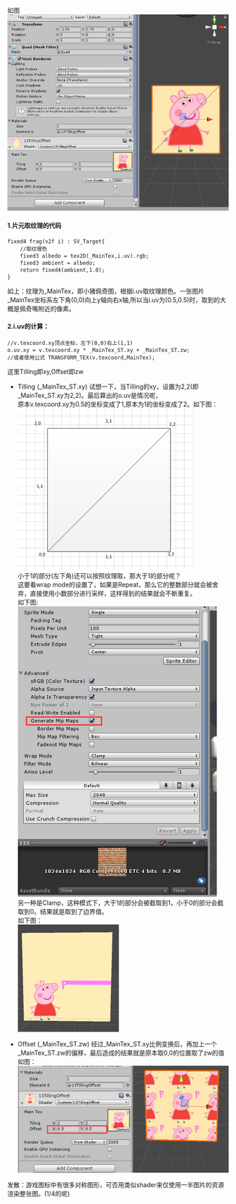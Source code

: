如图  
![](pic/24.png)
#### 1.片元取纹理的代码

	fixed4 frag(v2f i) : SV_Target{
		//取纹理色
		fixed3 albedo = tex2D(_MainTex,i.uv).rgb;
		fixed3 ambient = albedo;
		return fixed4(ambient,1.0); 
	}  
如上：纹理为_MainTex，即小猪佩奇图，根据i.uv取纹理颜色。一张图片_MainTex坐标系左下角(0,0)向上y轴向右x轴,所以当i.uv为(0.5,0.5)时，取到的大概是佩奇嘴附近的像素。  
#### 2.i.uv的计算：

	//v.texcoord.xy顶点坐标，左下(0,0)右上(1,1)
	o.uv.xy = v.texcoord.xy * _MainTex_ST.xy + _MainTex_ST.zw;
	//或者使用公式 TRANSFORM_TEX(v.texcoord,MainTex);  
这里Tilling即xy,Offset即zw  

* Tilling  (_MainTex_ST.xy)
试想一下，当Tilling的xy，设置为2,2(即_MainTex_ST.xy为2,2)。最后算出的o.uv是情况呢，  
原本v.texcoord.xy为0.5的坐标变成了1,原本为1的坐标变成了2。如下图：  
![](pic/25.png)  
小于1的部分(左下角)还可以按照纹理取，那大于1的部分呢？  
这要看wrap mode的设置了，如果是Repeat，那么它的整数部分就会被舍弃，直接使用小数部分进行采样，这样得到的结果就会不断重复。  
如下图:  
![](pic/27.png)  
另一种是Clamp，这种模式下，大于1的部分会被截取到1，小于0的部分会截取到0。结果就是取到了边界值。  
如下图：  
![](pic/28.png)   

* Offset (_MainTex_ST.zw)
经过_MainTex_ST.xy比例变换后，再加上一个_MainTex_ST.zw的偏移，最后造成的结果就是原本取0,0的位置取了zw的值  
如图：  
![](pic/56.png)  

发散：游戏图标中有很多对称图形，可否用类似shader来仅使用一半图片的资源渲染整张图。(1/4的呢)

